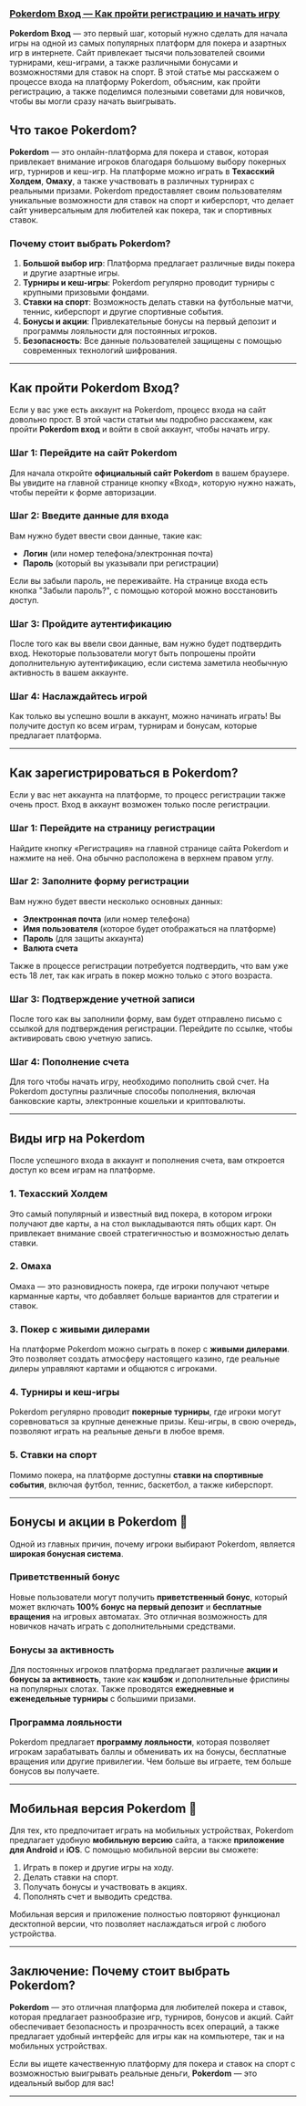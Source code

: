 ### [Pokerdom Вход — Как пройти регистрацию и начать игру](https://brandplay.link/FwVc4f)



**Pokerdom Вход** — это первый шаг, который нужно сделать для начала игры на одной из самых популярных платформ для покера и азартных игр в интернете. Сайт привлекает тысячи пользователей своими турнирами, кеш-играми, а также различными бонусами и возможностями для ставок на спорт. В этой статье мы расскажем о процессе входа на платформу Pokerdom, объясним, как пройти регистрацию, а также поделимся полезными советами для новичков, чтобы вы могли сразу начать выигрывать.

## Что такое Pokerdom?

**Pokerdom** — это онлайн-платформа для покера и ставок, которая привлекает внимание игроков благодаря большому выбору покерных игр, турниров и кеш-игр. На платформе можно играть в **Техасский Холдем**, **Омаху**, а также участвовать в различных турнирах с реальными призами. Pokerdom предоставляет своим пользователям уникальные возможности для ставок на спорт и киберспорт, что делает сайт универсальным для любителей как покера, так и спортивных ставок.

### Почему стоит выбрать Pokerdom?

1. **Большой выбор игр**: Платформа предлагает различные виды покера и другие азартные игры.
2. **Турниры и кеш-игры**: Pokerdom регулярно проводит турниры с крупными призовыми фондами.
3. **Ставки на спорт**: Возможность делать ставки на футбольные матчи, теннис, киберспорт и другие спортивные события.
4. **Бонусы и акции**: Привлекательные бонусы на первый депозит и программы лояльности для постоянных игроков.
5. **Безопасность**: Все данные пользователей защищены с помощью современных технологий шифрования.

***

## Как пройти Pokerdom Вход?

Если у вас уже есть аккаунт на Pokerdom, процесс входа на сайт довольно прост. В этой части статьи мы подробно расскажем, как пройти **Pokerdom вход** и войти в свой аккаунт, чтобы начать игру.

### Шаг 1: Перейдите на сайт Pokerdom

Для начала откройте **официальный сайт Pokerdom** в вашем браузере. Вы увидите на главной странице кнопку «Вход», которую нужно нажать, чтобы перейти к форме авторизации.

### Шаг 2: Введите данные для входа

Вам нужно будет ввести свои данные, такие как:

* **Логин** (или номер телефона/электронная почта)
* **Пароль** (который вы указывали при регистрации)

Если вы забыли пароль, не переживайте. На странице входа есть кнопка "Забыли пароль?", с помощью которой можно восстановить доступ.

### Шаг 3: Пройдите аутентификацию

После того как вы ввели свои данные, вам нужно будет подтвердить вход. Некоторые пользователи могут быть попрошены пройти дополнительную аутентификацию, если система заметила необычную активность в вашем аккаунте.

### Шаг 4: Наслаждайтесь игрой

Как только вы успешно вошли в аккаунт, можно начинать играть! Вы получите доступ ко всем играм, турнирам и бонусам, которые предлагает платформа.

***

## Как зарегистрироваться в Pokerdom?

Если у вас нет аккаунта на платформе, то процесс регистрации также очень прост. Вход в аккаунт возможен только после регистрации.

### Шаг 1: Перейдите на страницу регистрации

Найдите кнопку «Регистрация» на главной странице сайта Pokerdom и нажмите на неё. Она обычно расположена в верхнем правом углу.

### Шаг 2: Заполните форму регистрации

Вам нужно будет ввести несколько основных данных:

* **Электронная почта** (или номер телефона)
* **Имя пользователя** (которое будет отображаться на платформе)
* **Пароль** (для защиты аккаунта)
* **Валюта счета**

Также в процессе регистрации потребуется подтвердить, что вам уже есть 18 лет, так как играть в покер можно только с этого возраста.

### Шаг 3: Подтверждение учетной записи

После того как вы заполнили форму, вам будет отправлено письмо с ссылкой для подтверждения регистрации. Перейдите по ссылке, чтобы активировать свою учетную запись.

### Шаг 4: Пополнение счета

Для того чтобы начать игру, необходимо пополнить свой счет. На Pokerdom доступны различные способы пополнения, включая банковские карты, электронные кошельки и криптовалюты.

***

## Виды игр на Pokerdom

После успешного входа в аккаунт и пополнения счета, вам откроется доступ ко всем играм на платформе.

### 1. **Техасский Холдем**

Это самый популярный и известный вид покера, в котором игроки получают две карты, а на стол выкладываются пять общих карт. Он привлекает внимание своей стратегичностью и возможностью делать ставки.

### 2. **Омаха**

Омаха — это разновидность покера, где игроки получают четыре карманные карты, что добавляет больше вариантов для стратегии и ставок.

### 3. **Покер с живыми дилерами**

На платформе Pokerdom можно сыграть в покер с **живыми дилерами**. Это позволяет создать атмосферу настоящего казино, где реальные дилеры управляют картами и общаются с игроками.

### 4. **Турниры и кеш-игры**

Pokerdom регулярно проводит **покерные турниры**, где игроки могут соревноваться за крупные денежные призы. Кеш-игры, в свою очередь, позволяют играть на реальные деньги в любое время.

### 5. **Ставки на спорт**

Помимо покера, на платформе доступны **ставки на спортивные события**, включая футбол, теннис, баскетбол, а также киберспорт.

***

## Бонусы и акции в Pokerdom 🎁

Одной из главных причин, почему игроки выбирают Pokerdom, является **широкая бонусная система**.

### Приветственный бонус

Новые пользователи могут получить **приветственный бонус**, который может включать **100% бонус на первый депозит** и **бесплатные вращения** на игровых автоматах. Это отличная возможность для новичков начать играть с дополнительными средствами.

### Бонусы за активность

Для постоянных игроков платформа предлагает различные **акции и бонусы за активность**, такие как **кэшбэк** и дополнительные фриспины на популярных слотах. Также проводятся **ежедневные и еженедельные турниры** с большими призами.

### Программа лояльности

Pokerdom предлагает **программу лояльности**, которая позволяет игрокам зарабатывать баллы и обменивать их на бонусы, бесплатные вращения или другие привилегии. Чем больше вы играете, тем больше бонусов вы получаете.

***

## Мобильная версия Pokerdom 📱

Для тех, кто предпочитает играть на мобильных устройствах, Pokerdom предлагает удобную **мобильную версию** сайта, а также **приложение для Android** и **iOS**. С помощью мобильной версии вы сможете:

1. Играть в покер и другие игры на ходу.
2. Делать ставки на спорт.
3. Получать бонусы и участвовать в акциях.
4. Пополнять счет и выводить средства.

Мобильная версия и приложение полностью повторяют функционал десктопной версии, что позволяет наслаждаться игрой с любого устройства.

***

## Заключение: Почему стоит выбрать Pokerdom?

**Pokerdom** — это отличная платформа для любителей покера и ставок, которая предлагает разнообразие игр, турниров, бонусов и акций. Сайт обеспечивает безопасность и прозрачность всех операций, а также предлагает удобный интерфейс для игры как на компьютере, так и на мобильных устройствах.

Если вы ищете качественную платформу для покера и ставок на спорт с возможностью выигрывать реальные деньги, **Pokerdom** — это идеальный выбор для вас!

***
